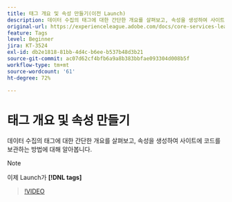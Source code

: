 ```yaml
---
title: 태그 개요 및 속성 만들기(이전 Launch)
description: 데이터 수집의 태그에 대한 간단한 개요를 살펴보고, 속성을 생성하여 사이트에 코드를 보관하는 방법에 대해 알아봅니다.
original-url: https://experienceleague.adobe.com/docs/core-services-learn/tutorials/launch-web/launch-overview-and-creating-properties.html
feature: Tags
level: Beginner
jira: KT-3524
exl-id: db2e1818-81bb-4d4c-b6ee-b537b48d3b21
source-git-commit: ac07d62cf4bfb6a9a8b383bbfae093304d008b5f
workflow-type: tm+mt
source-wordcount: '61'
ht-degree: 72%

---
```


# 태그 개요 및 속성 만들기

데이터 수집의 태그에 대한 간단한 개요를 살펴보고, 속성을 생성하여 사이트에 코드를 보관하는 방법에 대해 알아봅니다.

>[!NOTE]
>
> 이제 Launch가 **[!DNL tags]**

>[!VIDEO](https://video.tv.adobe.com/v/28727/?quality=12&learn=on)
